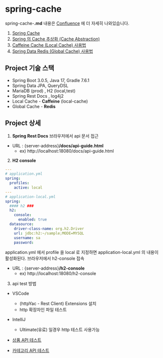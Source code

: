 # spring-cache
spring-cache-**.md** 내용은 [Confluence](https://osc-korea.atlassian.net/wiki/home) 에 더 자세히 나와있습니다.
1. [Spring Cache](md/spring-cache-01.md)
2. [Spring 의 Cache 추상화 (Cache Abstraction)](md/spring-cache-02.md)
3. [Caffeine Cache (Local Cache) 사용법](md/spring-cache-03.md)
4. [Spring Data Redis (Global Cache) 사용법](md/spring-cache-04.md)

## Project 기술 스택
- Spring Boot 3.0.5, Java 17, Gradle 7.6.1
- Spring Data JPA, QueryDSL
- MariaDB (prod) , H2 (local,test)
- Spring Rest Docs , log4j2
- Local Cache - **Caffeine** (local-cache)
- Global Cache - **Redis**

## Project 상세
1. **Spring Rest Docs**
브라우저에서 api 문서 접근
- URL : {server-address}**/docs/api-guide.html**
  - ex) http://localhost:18080/docs/api-guide.html

2. **H2 console**

```yaml
---
# application.yml
spring:
  profiles:
    active: local
---
# application-local.yml
spring:
  #### h2 ###
  h2:
    console:
      enabled: true
  datasource:
    driver-class-name: org.h2.Driver
    url: jdbc:h2:~/sample;MODE=MYSQL
    username: sa
    password:
```
application.yml 에서 profile 을 local 로 지정하면 application-local.yml 의 내용이 활성화된다.
브라우저에서 h2-console 접속
- URL : {server-address}**/h2-console**
  - ex) http://localhost:18080/h2-console

3. api test 방법
- VSCode 
  - (httpYac - Rest Client) Extensions 설치
  - http 확장자인 파일 테스트
- IntelliJ
  - Ultimate(유료) 일경우 http 테스트 사용가능

- [상품 API 테스트](http/product.http)
- [카테고리 API 테스트](http/category.http)
   







